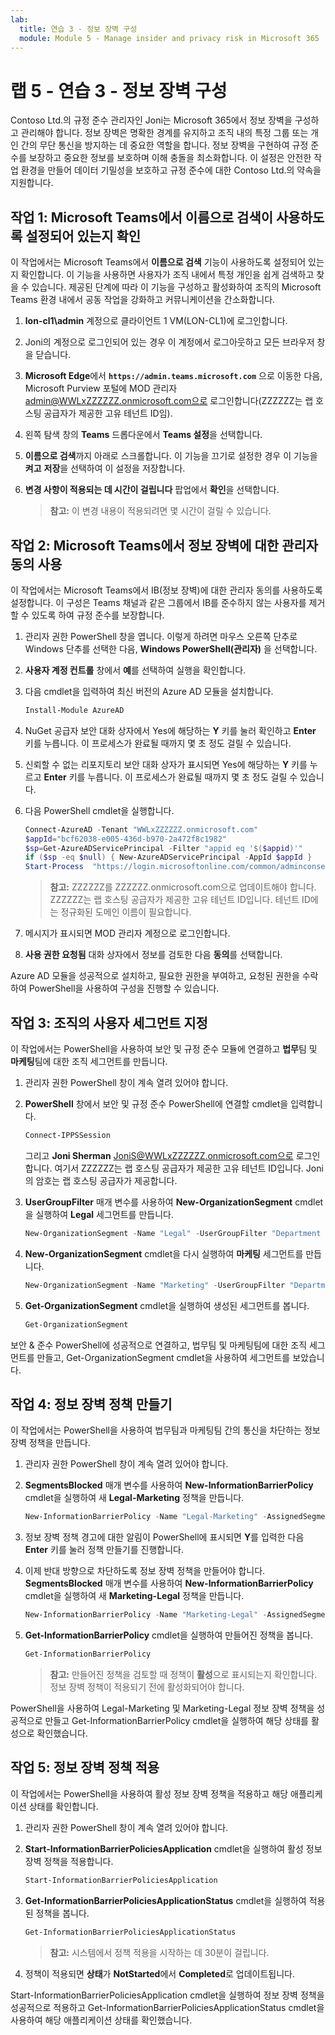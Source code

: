```yaml
---
lab:
  title: 연습 3 - 정보 장벽 구성
  module: Module 5 - Manage insider and privacy risk in Microsoft 365
---
```


# 랩 5 - 연습 3 - 정보 장벽 구성

Contoso Ltd.의 규정 준수 관리자인 Joni는 Microsoft 365에서 정보 장벽을 구성하고 관리해야 합니다. 정보 장벽은 명확한 경계를 유지하고 조직 내의 특정 그룹 또는 개인 간의 무단 통신을 방지하는 데 중요한 역할을 합니다. 정보 장벽을 구현하여 규정 준수를 보장하고 중요한 정보를 보호하며 이해 충돌을 최소화합니다. 이 설정은 안전한 작업 환경을 만들어 데이터 기밀성을 보호하고 규정 준수에 대한 Contoso Ltd.의 약속을 지원합니다.

## 작업 1: Microsoft Teams에서 이름으로 검색이 사용하도록 설정되어 있는지 확인

이 작업에서는 Microsoft Teams에서 **이름으로 검색** 기능이 사용하도록 설정되어 있는지 확인합니다. 이 기능을 사용하면 사용자가 조직 내에서 특정 개인을 쉽게 검색하고 찾을 수 있습니다. 제공된 단계에 따라 이 기능을 구성하고 활성화하여 조직의 Microsoft Teams 환경 내에서 공동 작업을 강화하고 커뮤니케이션을 간소화합니다.

1. **lon-cl1\admin** 계정으로 클라이언트 1 VM(LON-CL1)에 로그인합니다.

1. Joni의 계정으로 로그인되어 있는 경우 이 계정에서 로그아웃하고 모든 브라우저 창을 닫습니다.

1. **Microsoft Edge**에서 **`https://admin.teams.microsoft.com`** 으로 이동한 다음, Microsoft Purview 포털에 MOD 관리자 admin@WWLxZZZZZZ.onmicrosoft.com으로 로그인합니다(ZZZZZZ는 랩 호스팅 공급자가 제공한 고유 테넌트 ID임).

1. 왼쪽 탐색 창의 **Teams** 드롭다운에서 **Teams 설정**을 선택합니다.

1. **이름으로 검색**까지 아래로 스크롤합니다. 이 기능을 끄기로 설정한 경우 이 기능을 **켜고** **저장**을 선택하여 이 설정을 저장합니다.

1. **변경 사항이 적용되는 데 시간이 걸립니다** 팝업에서 **확인**을 선택합니다.

    >**참고:** 이 변경 내용이 적용되려면 몇 시간이 걸릴 수 있습니다.

## 작업 2: Microsoft Teams에서 정보 장벽에 대한 관리자 동의 사용

이 작업에서는 Microsoft Teams에서 IB(정보 장벽)에 대한 관리자 동의를 사용하도록 설정합니다. 이 구성은 Teams 채널과 같은 그룹에서 IB를 준수하지 않는 사용자를 제거할 수 있도록 하여 규정 준수를 보장합니다.

1. 관리자 권한 PowerShell 창을 엽니다. 이렇게 하려면 마우스 오른쪽 단추로 Windows 단추를 선택한 다음, **Windows PowerShell(관리자)** 을 선택합니다.

1. **사용자 계정 컨트롤** 창에서 **예**를 선택하여 실행을 확인합니다.

1. 다음 cmdlet을 입력하여 최신 버전의 Azure AD 모듈을 설치합니다.

    ```powershell
    Install-Module AzureAD
    ```

1. NuGet 공급자 보안 대화 상자에서 Yes에 해당하는 **Y** 키를 눌러 확인하고 **Enter** 키를 누릅니다. 이 프로세스가 완료될 때까지 몇 초 정도 걸릴 수 있습니다.

1. 신뢰할 수 없는 리포지토리 보안 대화 상자가 표시되면 Yes에 해당하는 **Y** 키를 누르고 **Enter** 키를 누릅니다.  이 프로세스가 완료될 때까지 몇 초 정도 걸릴 수 있습니다.

1. 다음 PowerShell cmdlet을 실행합니다.

    ````powershell
    Connect-AzureAD -Tenant "WWLxZZZZZZ.onmicrosoft.com"
    $appId="bcf62038-e005-436d-b970-2a472f8c1982" 
    $sp=Get-AzureADServicePrincipal -Filter "appid eq '$($appid)'"
    if ($sp -eq $null) { New-AzureADServicePrincipal -AppId $appId }
    Start-Process  "https://login.microsoftonline.com/common/adminconsent?client_id=$appId"
    ````

    >**참고:** ZZZZZZ를 ZZZZZZ.onmicrosoft.com으로 업데이트해야 합니다. ZZZZZZ는 랩 호스팅 공급자가 제공한 고유 테넌트 ID입니다. 테넌트 ID에는 정규화된 도메인 이름이 필요합니다.

1. 메시지가 표시되면 MOD 관리자 계정으로 로그인합니다.

1. **사용 권한 요청됨** 대화 상자에서 정보를 검토한 다음 **동의**를 선택합니다.

Azure AD 모듈을 성공적으로 설치하고, 필요한 권한을 부여하고, 요청된 권한을 수락하여 PowerShell을 사용하여 구성을 진행할 수 있습니다.

## 작업 3: 조직의 사용자 세그먼트 지정

이 작업에서는 PowerShell을 사용하여 보안 및 규정 준수 모듈에 연결하고 **법무**팀 및 **마케팅**팀에 대한 조직 세그먼트를 만듭니다.

1. 관리자 권한 PowerShell 창이 계속 열려 있어야 합니다.

1. **PowerShell** 창에서 보안 및 규정 준수 PowerShell에 연결할 cmdlet을 입력합니다.

    ````powershell
    Connect-IPPSSession
    ````

    그리고 **Joni Sherman** JoniS@WWLxZZZZZZ.onmicrosoft.com으로 로그인합니다. 여기서 ZZZZZZ는 랩 호스팅 공급자가 제공한 고유 테넌트 ID입니다.  Joni의 암호는 랩 호스팅 공급자가 제공합니다.

1. **UserGroupFilter** 매개 변수를 사용하여 **New-OrganizationSegment** cmdlet을 실행하여 **Legal** 세그먼트를 만듭니다.

    ````powershell
    New-OrganizationSegment -Name "Legal" -UserGroupFilter "Department -eq 'Legal'"
    ````

1. **New-OrganizationSegment** cmdlet을 다시 실행하여 **마케팅** 세그먼트를 만듭니다.

    ````powershell
    New-OrganizationSegment -Name "Marketing" -UserGroupFilter "Department -eq 'Marketing'"
    ````

1. **Get-OrganizationSegment** cmdlet을 실행하여 생성된 세그먼트를 봅니다.

    ````powershell
    Get-OrganizationSegment
    ````

보안 & 준수 PowerShell에 성공적으로 연결하고, 법무팀 및 마케팅팀에 대한 조직 세그먼트를 만들고, Get-OrganizationSegment cmdlet을 사용하여 세그먼트를 보았습니다.

## 작업 4: 정보 장벽 정책 만들기

이 작업에서는 PowerShell을 사용하여 법무팀과 마케팅팀 간의 통신을 차단하는 정보 장벽 정책을 만듭니다.

1. 관리자 권한 PowerShell 창이 계속 열려 있어야 합니다.

1. **SegmentsBlocked** 매개 변수를 사용하여 **New-InformationBarrierPolicy** cmdlet을 실행하여 새 **Legal-Marketing** 정책을 만듭니다.

    ````powershell
    New-InformationBarrierPolicy -Name "Legal-Marketing" -AssignedSegment "Legal" -SegmentsBlocked "Marketing" -State Active
    ````

1. 정보 장벽 정책 경고에 대한 알림이 PowerShell에 표시되면 **Y**를 입력한 다음 **Enter** 키를 눌러 정책 만들기를 진행합니다.

1. 이제 반대 방향으로 차단하도록 정보 장벽 정책을 만들어야 합니다. **SegmentsBlocked** 매개 변수를 사용하여 **New-InformationBarrierPolicy** cmdlet을 실행하여 새 **Marketing-Legal** 정책을 만듭니다.

    ````powershell
    New-InformationBarrierPolicy -Name "Marketing-Legal" -AssignedSegment "Marketing" -SegmentsBlocked "Legal" -State Active
    ````

1. **Get-InformationBarrierPolicy** cmdlet을 실행하여 만들어진 정책을 봅니다.

    ````powershell
    Get-InformationBarrierPolicy
    ````

    >**참고:** 만들어진 정책을 검토할 때 정책이 **활성**으로 표시되는지 확인합니다. 정보 장벽 정책이 적용되기 전에 활성화되어야 합니다.

PowerShell을 사용하여 Legal-Marketing 및 Marketing-Legal 정보 장벽 정책을 성공적으로 만들고 Get-InformationBarrierPolicy cmdlet을 실행하여 해당 상태를 활성으로 확인했습니다.

## 작업 5: 정보 장벽 정책 적용

이 작업에서는 PowerShell을 사용하여 활성 정보 장벽 정책을 적용하고 해당 애플리케이션 상태를 확인합니다.

1. 관리자 권한 PowerShell 창이 계속 열려 있어야 합니다.

1. **Start-InformationBarrierPoliciesApplication** cmdlet을 실행하여 활성 정보 장벽 정책을 적용합니다.

    ````powershell
    Start-InformationBarrierPoliciesApplication
    ````

1. **Get-InformationBarrierPoliciesApplicationStatus** cmdlet을 실행하여 적용된 정책을 봅니다.

    ````powershell
    Get-InformationBarrierPoliciesApplicationStatus
    ````

    >**참고:** 시스템에서 정책 적용을 시작하는 데 30분이 걸립니다.

1. 정책이 적용되면 **상태**가 **NotStarted**에서 **Completed**로 업데이트됩니다.

Start-InformationBarrierPoliciesApplication cmdlet을 실행하여 정보 장벽 정책을 성공적으로 적용하고 Get-InformationBarrierPoliciesApplicationStatus cmdlet을 사용하여 해당 애플리케이션 상태를 확인했습니다.
